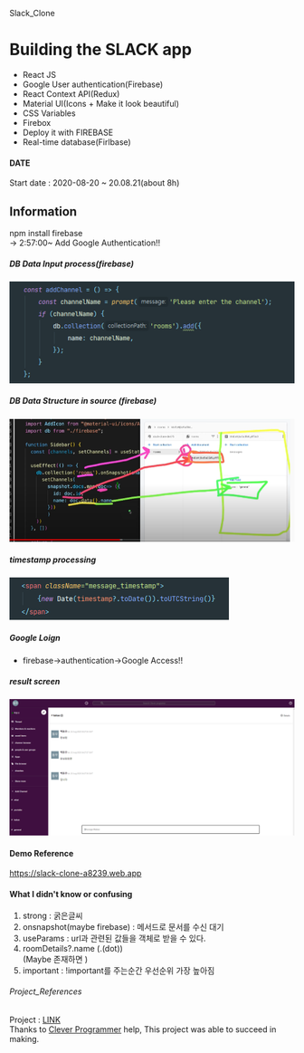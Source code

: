 Slack_Clone

# Building the SLACK app
* React JS
* Google User authentication(Firebase)
* React Context API(Redux)
* Material UI(Icons + Make it look beautiful)
* CSS Variables
* Firebox
* Deploy it with FIREBASE
* Real-time database(Firlbase)

#### DATE
Start date : 2020-08-20 ~ 20.08.21(about 8h)<br>  
## Information
npm install firebase<br>
-> 2:57:00~ Add Google Authentication!! <br>

##### DB Data Input process(firebase)
![Add_Database](./image/Add_Database.png)<br>
##### DB Data Structure in source (firebase)
![DB_structure](./image/DB_structure.png) <br>
##### timestamp processing
![timestamp](./image/Time.png) <br>


##### Google Loign
* firebase->authentication->Google Access!!<br>
 
##### result screen
![timestamp](./image/demo.png) <br>

#### Demo Reference<br>
https://slack-clone-a8239.web.app

#### What I didn't know or confusing
1. strong : 굵은글씨 <br>
2. onsnapshot(maybe firebase) : 메서드로 문서를 수신 대기 <br> 
3. useParams : url과 관련된 값들을 객체로 받을 수 있다. <br>
4. roomDetails?.name (.(dot)) <br> (Maybe 존재하면 )
5. important : !important를 주는순간 우선순위 가장 높아짐 <br>

###### Project_References 
Project : [LINK](https://www.youtube.com/watch?v=Oo4ziTddOxs) <br>
Thanks to [Clever Programmer](https://www.youtube.com/channel/UCqrILQNl5Ed9Dz6CGMyvMTQ) help, This project was able to succeed in making.

